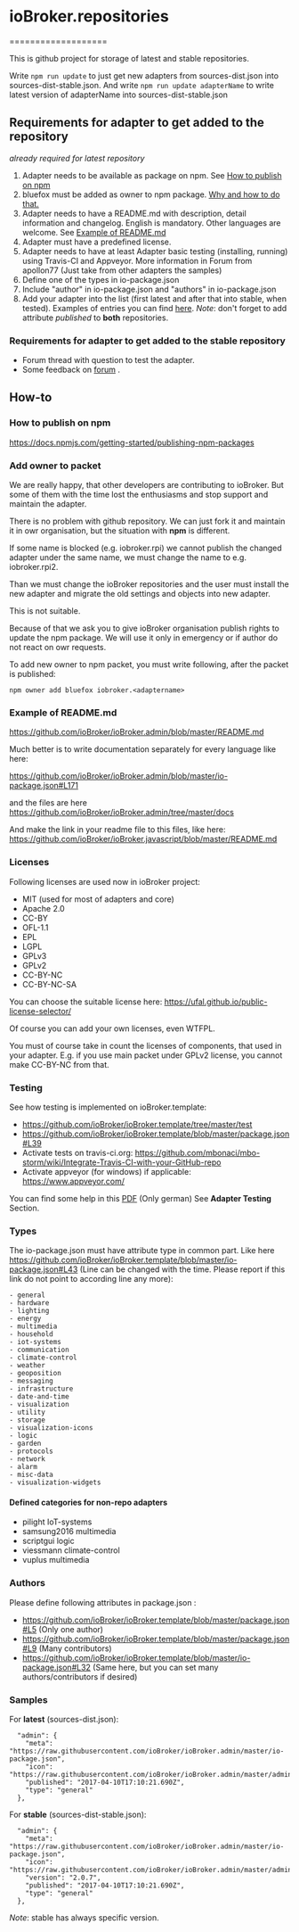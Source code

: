 # ioBroker.repositories
===================

This is github project for storage of latest and stable repositories.

Write ```npm run update``` to just get new adapters from sources-dist.json into sources-dist-stable.json.
And write ```npm run update adapterName``` to write latest version of adapterName into sources-dist-stable.json

## Requirements for adapter to get added to the repository

*already required for latest repository*

1. Adapter needs to be available as package on npm. See [How to publish on npm](#how-to-publish-on-npm)
2. bluefox must be added as owner to npm package. [Why and how to do that.](#add-owner-to-packet)
3. Adapter needs to have a README.md with description, detail information and changelog. English is mandatory. Other languages are welcome. See [Example of README.md](#example-of-readme-md)
4. Adapter must have a predefined license.
5. Adapter needs to have at least Adapter basic testing (installing, running) using Travis-CI and Appveyor. More information in Forum from apollon77 (Just take from other adapters the samples)
6. Define one of the types in io-package.json
7. Include "author" in io-package.json and "authors" in io-package.json
8. Add your adapter into the list (first latest and after that into stable, when tested). 
   Examples of entries you can find [here](#samples).
   *Note*: don't forget to add attribute *published* to **both** repositories.

### Requirements for adapter to get added to the stable repository

* Forum thread with question to test the adapter.
* Some feedback on [forum](http://forum.iobroker.net) .

## How-to
### How to publish on npm

https://docs.npmjs.com/getting-started/publishing-npm-packages

### Add owner to packet
We are really happy, that other developers are contributing to ioBroker. But some of them with the time lost the enthusiasms and stop support and maintain the adapter.

There is no problem with github repository. We can just fork it and maintain it in owr organisation, but the situation with **npm** is different.

If some name is blocked (e.g. iobroker.rpi) we cannot publish the changed adapter under the same name, we must change the name to e.g. iobroker.rpi2.

Than we must change the ioBroker repositories and the user must install the new adapter and migrate the old settings and objects into new adapter.

This is not suitable.

Because of that we ask you to give ioBroker organisation publish rights to update the npm package. We will use it only in emergency or if author do not react on owr requests.

To add new owner to npm packet, you must write following, after the packet is published:

```npm owner add bluefox iobroker.<adaptername>```

### Example of README.md

https://github.com/ioBroker/ioBroker.admin/blob/master/README.md

Much better is to write documentation separately for every language like here:

https://github.com/ioBroker/ioBroker.admin/blob/master/io-package.json#L171

and the files are here https://github.com/ioBroker/ioBroker.admin/tree/master/docs

And make the link in your readme file to this files, like here: https://github.com/ioBroker/ioBroker.javascript/blob/master/README.md

### Licenses
Following licenses are used now in ioBroker project:

* MIT (used for most of adapters and core)
* Apache 2.0
* CC-BY
* OFL-1.1
* EPL
* LGPL
* GPLv3
* GPLv2
* CC-BY-NC
* CC-BY-NC-SA

You can choose the suitable license here: https://ufal.github.io/public-license-selector/

Of course you can add your own licenses, even WTFPL.

You must of course take in count the licenses of components, that used in your adapter. E.g. if you use main packet under GPLv2 license, you cannot make CC-BY-NC from that.

### Testing
See how testing is implemented on ioBroker.template:
 - https://github.com/ioBroker/ioBroker.template/tree/master/test
 - https://github.com/ioBroker/ioBroker.template/blob/master/package.json#L39
 - Activate tests on travis-ci.org: https://github.com/mbonaci/mbo-storm/wiki/Integrate-Travis-CI-with-your-GitHub-repo
 - Activate appveyor (for windows) if applicable: https://www.appveyor.com/

You can find some help in this [PDF](http://forum.iobroker.net/download/file.php?id=11259) (Only german) See **Adapter Testing** Section.

### Types
The io-package.json must have attribute type in common part. Like here https://github.com/ioBroker/ioBroker.template/blob/master/io-package.json#L43 (Line can be changed with the time. Please report if this link do not point to according line any more):

    - general
    - hardware
    - lighting
    - energy
    - multimedia
    - household
    - iot-systems
    - communication
    - climate-control
    - weather
    - geoposition
    - messaging
    - infrastructure
    - date-and-time
    - visualization
    - utility
    - storage
    - visualization-icons
    - logic
    - garden
    - protocols
    - network
    - alarm
    - misc-data
    - visualization-widgets

#### Defined categories for non-repo adapters
* pilight	IoT-systems
* samsung2016	multimedia
* scriptgui	logic
* viessmann	climate-control
* vuplus	multimedia

### Authors
Please define following attributes in package.json :
- https://github.com/ioBroker/ioBroker.template/blob/master/package.json#L5 (Only one author)
- https://github.com/ioBroker/ioBroker.template/blob/master/package.json#L9 (Many contributors)
- https://github.com/ioBroker/ioBroker.template/blob/master/io-package.json#L32 (Same here, but you can set many authors/contributors if desired)

### Samples
For **latest** (sources-dist.json):

```
  "admin": {
    "meta": "https://raw.githubusercontent.com/ioBroker/ioBroker.admin/master/io-package.json",
    "icon": "https://raw.githubusercontent.com/ioBroker/ioBroker.admin/master/admin/admin.png",
    "published": "2017-04-10T17:10:21.690Z",
    "type": "general"
  },
```

For **stable** (sources-dist-stable.json):

```
  "admin": {
    "meta": "https://raw.githubusercontent.com/ioBroker/ioBroker.admin/master/io-package.json",
    "icon": "https://raw.githubusercontent.com/ioBroker/ioBroker.admin/master/admin/admin.png",
    "version": "2.0.7",
    "published": "2017-04-10T17:10:21.690Z",
    "type": "general"
  },
```

*Note*: stable has always specific version.
